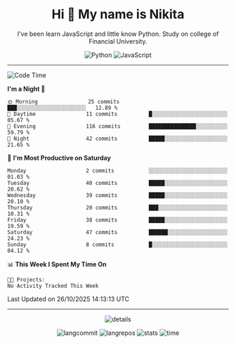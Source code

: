 <h1 align="center">Hi 👋 My name is Nikita</h1>

<p align="center"> I've been learn JavaScript and little know Python. Study on college of Financial University. </p>

<div align="center">

![Python](https://img.shields.io/badge/python-3670A0?style=for-the-badge&logo=python&logoColor=ffdd54)
![JavaScript](https://img.shields.io/badge/javascript-%23323330.svg?style=for-the-badge&logo=javascript&logoColor=%23F7DF1E)

</div>

------

<!--START_SECTION:waka-->
![Code Time](http://img.shields.io/badge/Code%20Time-54%20hrs%204%20mins-blue)

**I'm a Night 🦉** 

```text
🌞 Morning                25 commits          ███░░░░░░░░░░░░░░░░░░░░░░   12.89 % 
🌆 Daytime                11 commits          █░░░░░░░░░░░░░░░░░░░░░░░░   05.67 % 
🌃 Evening                116 commits         ███████████████░░░░░░░░░░   59.79 % 
🌙 Night                  42 commits          █████░░░░░░░░░░░░░░░░░░░░   21.65 % 
```
📅 **I'm Most Productive on Saturday** 

```text
Monday                   2 commits           ░░░░░░░░░░░░░░░░░░░░░░░░░   01.03 % 
Tuesday                  40 commits          █████░░░░░░░░░░░░░░░░░░░░   20.62 % 
Wednesday                39 commits          █████░░░░░░░░░░░░░░░░░░░░   20.10 % 
Thursday                 20 commits          ███░░░░░░░░░░░░░░░░░░░░░░   10.31 % 
Friday                   38 commits          █████░░░░░░░░░░░░░░░░░░░░   19.59 % 
Saturday                 47 commits          ██████░░░░░░░░░░░░░░░░░░░   24.23 % 
Sunday                   8 commits           █░░░░░░░░░░░░░░░░░░░░░░░░   04.12 % 
```


📊 **This Week I Spent My Time On** 

```text
🐱‍💻 Projects: 
No Activity Tracked This Week
```


 Last Updated on 26/10/2025 14:13:13 UTC
<!--END_SECTION:waka-->
------
 <div align="center">
  
![details](https://github-profile-summary-cards.vercel.app/api/cards/profile-details?username=gnice225&theme=github_dark)

![langcommit](https://github-profile-summary-cards.vercel.app/api/cards/most-commit-language?username=gnice225&theme=github_dark)
![langrepos](https://github-profile-summary-cards.vercel.app/api/cards/repos-per-language?username=gnice225&theme=github_dark)
![stats](https://github-profile-summary-cards.vercel.app/api/cards/stats?username=gnice225&theme=github_dark)
![time](https://github-profile-summary-cards.vercel.app/api/cards/productive-time?username=gnice225&theme=github_dark)

</div>
